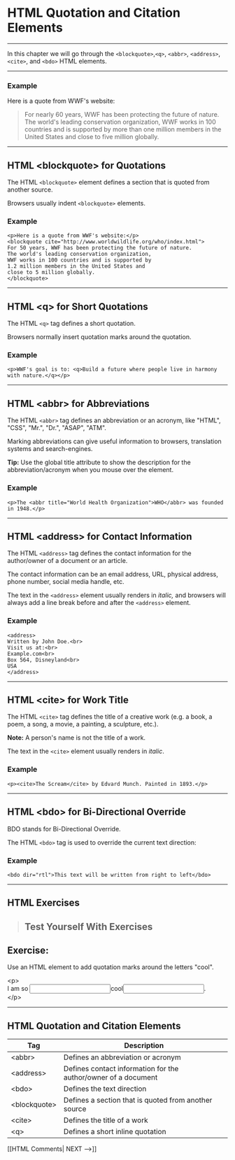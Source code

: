 # HTML Quotation and Citation Elements
---

In this chapter we will go through the `<blockquote>`,`<q>`, `<abbr>`, `<address>`, `<cite>`, and `<bdo>` HTML elements.

<hr>

### Example

Here is a quote from WWF's website:

> For nearly 60 years, WWF has been protecting the future of nature. The world's leading conservation organization, WWF works in 100 countries and is supported by more than one million members in the United States and close to five million globally.

<hr>

## HTML \<blockquote> for Quotations

The HTML `<blockquote>` element defines a section that is quoted from another source.

Browsers usually indent `<blockquote>` elements.

### Example
```
<p>Here is a quote from WWF's website:</p>  
<blockquote cite="http://www.worldwildlife.org/who/index.html">  
For 50 years, WWF has been protecting the future of nature.  
The world's leading conservation organization,  
WWF works in 100 countries and is supported by  
1.2 million members in the United States and  
close to 5 million globally.  
</blockquote>
```

<hr>

## HTML \<q> for Short Quotations

The HTML `<q>` tag defines a short quotation.

Browsers normally insert quotation marks around the quotation.

### Example
```
<p>WWF's goal is to: <q>Build a future where people live in harmony with nature.</q></p>
```

<hr>

## HTML \<abbr> for Abbreviations

The HTML `<abbr>` tag defines an abbreviation or an acronym, like "HTML", "CSS", "Mr.", "Dr.", "ASAP", "ATM".

Marking abbreviations can give useful information to browsers, translation systems and search-engines.

**Tip:** Use the global title attribute to show the description for the abbreviation/acronym when you mouse over the element. 

### Example
```
<p>The <abbr title="World Health Organization">WHO</abbr> was founded in 1948.</p>
```

<hr>

## HTML \<address> for Contact Information

The HTML `<address>` tag defines the contact information for the author/owner of a document or an article.

The contact information can be an email address, URL, physical address, phone number, social media handle, etc.

The text in the `<address>` element usually renders in _italic,_ and browsers will always add a line break before and after the `<address>` element.

### Example
```
<address>  
Written by John Doe.<br>  
Visit us at:<br>  
Example.com<br>  
Box 564, Disneyland<br>  
USA  
</address>
```

<hr>

## HTML \<cite> for Work Title

The HTML `<cite>` tag defines the title of a creative work (e.g. a book, a poem, a song, a movie, a painting, a sculpture, etc.).

**Note:** A person's name is not the title of a work.

The text in the `<cite>` element usually renders in _italic_.

### Example
```
<p><cite>The Scream</cite> by Edvard Munch. Painted in 1893.</p>
```

<hr>

## HTML \<bdo> for Bi-Directional Override

BDO stands for Bi-Directional Override.

The HTML `<bdo>` tag is used to override the current text direction:

### Example
```
<bdo dir="rtl">This text will be written from right to left</bdo>
```

<hr>

## HTML Exercises

>## Test Yourself With Exercises

## Exercise:

Use an HTML element to add quotation marks around the letters "cool".

\<p>  
I am so <input></input>cool<input></input>.  
\</p>

<hr>

## HTML Quotation and Citation Elements

| **Tag**       | **Description**                                                |
| ------------- | -------------------------------------------------------------- |
| \<abbr>       | Defines an abbreviation or acronym                             |
| \<address>    | Defines contact information for the author/owner of a document |
| \<bdo>        | Defines the text direction                                     |
| \<blockquote> | Defines a section that is quoted from another source           |
| \<cite>       | Defines the title of a work                                    |
| \<q>          | Defines a short inline quotation                               |

[[HTML Comments| NEXT -->]]